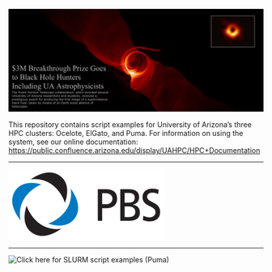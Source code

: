 ![](Images/BlackHoleMashup_TextOverlap.png)

This repository contains script examples for University of Arizona’s three HPC clusters: Ocelote, ElGato, and Puma. For information on using the system, see our online documentation: https://public.confluence.arizona.edu/display/UAHPC/HPC+Documentation

---

[![Click here for PBS script examples (Ocelote and ElGato)](Images/pbs-works-logo.png)](PBS-Scripts)


---

![Click here for SLURM script examples (Puma)](Images/slurm-works-logo.png)
